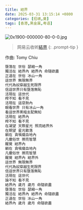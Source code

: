 ```yaml
---
title: 結界
date: 2025-03-31 13:15:14 +0800
categories: [招魂,奠]
tags: [香港,黑金属,粤语]
---
```


![0x1900-000000-80-0-0.jpg](https://b2.235421.xyz/pic/2025/03/c34e11d81c2795806d861f1ac7becf72.jpg)

> 网易云收听[結界](https://music.163.com/song?id=1463742121&userid=1623945853)
{: .prompt-tip }

作曲: Tomy Chiu

```txt
墮落在 世俗 瑟縮一角
獨活在 結界內 結界內 命隨欲盡
正道在 世俗 冰山一角
這世界 無限無界
代代為奴穿越生死限界
信這世界只有墮落無恥
活現在 這世代
榨不知 看不見
活現在 這惡勢內
眼看世界 只有冰山一角
看這世界黑暗支配無知
活現在 結界內
榨不知 看不見
在凝望 天際星光 照亮結界外
在期望 星光散落
躺在 貪嗔癡血地內
凡塵俗世 擦亮智慧
醒覺 結界內
躺在 貪嗔癡血地內
凡塵俗世 擦亮智慧
醒覺 結界內 結界外
這世界 無限無界
代代為奴穿越生死限界
信這世界只有墮落無恥
活現在 這世代
論不知 看不見
結界內 歲月 歲月 命隨欲盡
墮落在 世俗 瑟縮一角
獨活在 結界內 結界內 命隨欲盡
正道在 世俗 冰山一角
結界內 歲月 歲月 命隨欲盡
```